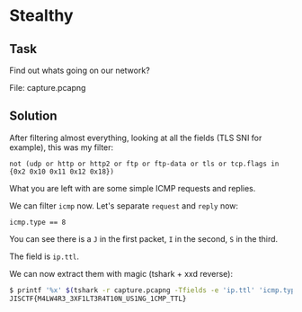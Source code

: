 # Stealthy

## Task

Find out whats going on our network?

File: capture.pcapng

## Solution

After filtering almost everything, looking at all the fields (TLS SNI for example), this was my filter:

`not (udp or http or http2 or ftp or ftp-data or tls or tcp.flags in {0x2 0x10 0x11 0x12 0x18})`

What you are left with are some simple ICMP requests and replies.

We can filter `icmp` now. Let's separate `request` and `reply` now:

`icmp.type == 8`

You can see there is a `J` in the first packet, `I` in the second, `S` in the third.

The field is `ip.ttl`.

We can now extract them with magic (tshark + xxd reverse):

```bash
$ printf '%x' $(tshark -r capture.pcapng -Tfields -e 'ip.ttl' 'icmp.type == 8') | xxd -p -r;echo
JISCTF{M4LW4R3_3XF1LT3R4T10N_US1NG_1CMP_TTL}
```
